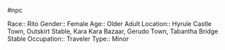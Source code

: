 #npc 

Race:: Rito
Gender:: Female
Age:: Older Adult
Location:: Hyrule Castle Town, Outskirt Stable, Kara Kara Bazaar, Gerudo Town, Tabantha Bridge Stable
Occupation:: Traveler
Type:: Minor
